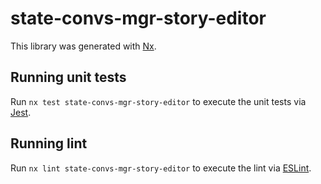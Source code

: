 # state-convs-mgr-story-editor

This library was generated with [Nx](https://nx.dev).

## Running unit tests

Run `nx test state-convs-mgr-story-editor` to execute the unit tests via [Jest](https://jestjs.io).

## Running lint

Run `nx lint state-convs-mgr-story-editor` to execute the lint via [ESLint](https://eslint.org/).
